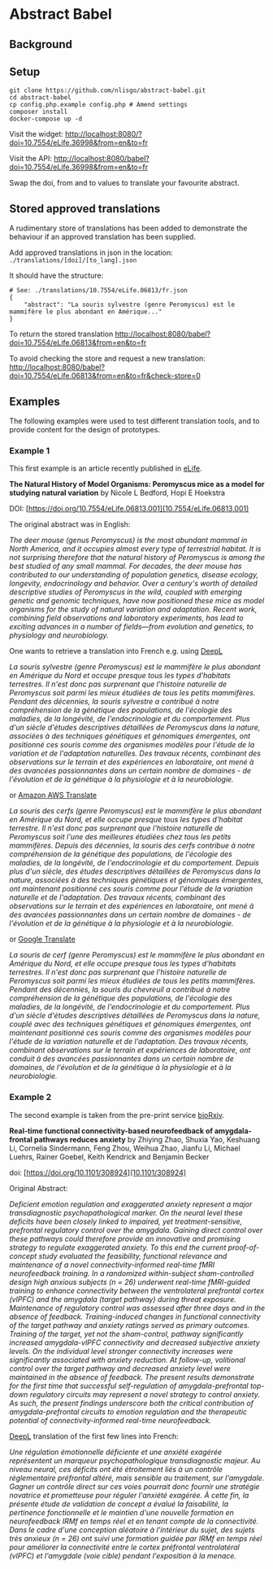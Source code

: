 # Abstract Babel

## Background

## Setup

```
git clone https://github.com/nlisgo/abstract-babel.git
cd abstract-babel
cp config.php.example config.php # Amend settings
composer install
docker-compose up -d
```

Visit the widget: <http://localhost:8080/?doi=10.7554/eLife.36998&from=en&to=fr>

Visit the API: <http://localhost:8080/babel?doi=10.7554/eLife.36998&from=en&to=fr>

Swap the doi, from and to values to translate your favourite abstract.

## Stored approved translations

A rudimentary store of translations has been added to demonstrate the behaviour if an approved translation has been supplied.

Add approved translations in json in the location: `./translations/[doi]/[to_lang].json`

It should have the structure:

```
# See: ./translations/10.7554/eLife.06813/fr.json
{
    "abstract": "La souris sylvestre (genre Peromyscus) est le mammifère le plus abondant en Amérique..."
}
```

To return the stored translation <http://localhost:8080/babel?doi=10.7554/eLife.06813&from=en&to=fr>

To avoid checking the store and request a new translation: <http://localhost:8080/babel?doi=10.7554/eLife.06813&from=en&to=fr&check-store=0>

## Examples

The following examples were used to test different translation tools, and to provide content for the design of prototypes.

### Example 1

This first example is an article recently published in [eLife](https://elifesciences.org).

**The Natural History of Model Organisms: Peromyscus mice as a model for studying natural variation**
by Nicole L Bedford, Hopi E Hoekstra

DOI: [https://doi.org/10.7554/eLife.06813.001](10.7554/eLife.06813.001)

The original abstract was in English:

*The deer mouse (genus Peromyscus) is the most abundant mammal in North America, and it occupies almost every type of terrestrial habitat. It is not surprising therefore that the natural history of Peromyscus is among the best studied of any small mammal. For decades, the deer mouse has contributed to our understanding of population genetics, disease ecology, longevity, endocrinology and behavior. Over a century's worth of detailed descriptive studies of Peromyscus in the wild, coupled with emerging genetic and genomic techniques, have now positioned these mice as model organisms for the study of natural variation and adaptation. Recent work, combining field observations and laboratory experiments, has lead to exciting advances in a number of fields—from evolution and genetics, to physiology and neurobiology.*

One wants to retrieve a translation into French e.g. using [DeepL](www.DeepL.com/Translator)

*La souris sylvestre (genre Peromyscus) est le mammifère le plus abondant en Amérique du Nord et occupe presque tous les types d'habitats terrestres. Il n'est donc pas surprenant que l'histoire naturelle de Peromyscus soit parmi les mieux étudiées de tous les petits mammifères. Pendant des décennies, la souris sylvestre a contribué à notre compréhension de la génétique des populations, de l'écologie des maladies, de la longévité, de l'endocrinologie et du comportement. Plus d'un siècle d'études descriptives détaillées de Peromyscus dans la nature, associées à des techniques génétiques et génomiques émergentes, ont positionné ces souris comme des organismes modèles pour l'étude de la variation et de l'adaptation naturelles. Des travaux récents, combinant des observations sur le terrain et des expériences en laboratoire, ont mené à des avancées passionnantes dans un certain nombre de domaines - de l'évolution et de la génétique à la physiologie et à la neurobiologie.*

or [Amazon AWS Translate](https://aws.amazon.com/translate/)

*La souris des cerfs (genre Peromyscus) est le mammifère le plus abondant en Amérique du Nord, et elle occupe presque tous les types d'habitat terrestre. Il n'est donc pas surprenant que l'histoire naturelle de Peromyscus soit l'une des meilleures étudiées chez tous les petits mammifères. Depuis des décennies, la souris des cerfs contribue à notre compréhension de la génétique des populations, de l'écologie des maladies, de la longévité, de l'endocrinologie et du comportement. Depuis plus d'un siècle, des études descriptives détaillées de Peromyscus dans la nature, associées à des techniques génétiques et génomiques émergentes, ont maintenant positionné ces souris comme pour l'étude de la variation naturelle et de l'adaptation. Des travaux récents, combinant des observations sur le terrain et des expériences en laboratoire, ont mené à des avancées passionnantes dans un certain nombre de domaines - de l'évolution et de la génétique à la physiologie et à la neurobiologie.*

or [Google Translate](https://translate.google.co.uk)

*La souris de cerf (genre Peromyscus) est le mammifère le plus abondant en Amérique du Nord, et elle occupe presque tous les types d'habitats terrestres. Il n'est donc pas surprenant que l'histoire naturelle de Peromyscus soit parmi les mieux étudiées de tous les petits mammifères. Pendant des décennies, la souris du chevreuil a contribué à notre compréhension de la génétique des populations, de l'écologie des maladies, de la longévité, de l'endocrinologie et du comportement. Plus d'un siècle d'études descriptives détaillées de Peromyscus dans la nature, couplé avec des techniques génétiques et génomiques émergentes, ont maintenant positionné ces souris comme des organismes modèles pour l'étude de la variation naturelle et de l'adaptation. Des travaux récents, combinant observations sur le terrain et expériences de laboratoire, ont conduit à des avancées passionnantes dans un certain nombre de domaines, de l'évolution et de la génétique à la physiologie et à la neurobiologie.*

### Example 2

The second example is taken from the pre-print service [bioRxiv](https://www.biorxiv.org).

**Real-time functional connectivity-based neurofeedback of amygdala-frontal pathways reduces anxiety**
by Zhiying Zhao, Shuxia Yao, Keshuang Li, Cornelia Sindermann, Feng Zhou, Weihua Zhao, Jianfu Li, Michael Luehrs, Rainer Goebel, Keith Kendrick and Benjamin Becker

doi: [https://doi.org/10.1101/308924](10.1101/308924)

Original Abstract:

*Deficient emotion regulation and exaggerated anxiety represent a major transdiagnostic psychopathological marker. On the neural level these deficits have been closely linked to impaired, yet treatment-sensitive, prefrontal regulatory control over the amygdala. Gaining direct control over these pathways could therefore provide an innovative and promising strategy to regulate exaggerated anxiety. To this end the current proof-of-concept study evaluated the feasibility, functional relevance and maintenance of a novel connectivity-informed real-time fMRI neurofeedback training. In a randomized within-subject sham-controlled design high anxious subjects (n = 26) underwent real-time fMRI-guided training to enhance connectivity between the ventrolateral prefrontal cortex (vlPFC) and the amygdala (target pathway) during threat exposure. Maintenance of regulatory control was assessed after three days and in the absence of feedback. Training-induced changes in functional connectivity of the target pathway and anxiety ratings served as primary outcomes. Training of the target, yet not the sham-control, pathway significantly increased amygdala-vlPFC connectivity and decreased subjective anxiety levels. On the individual level stronger connectivity increases were significantly associated with anxiety reduction. At follow-up, volitional control over the target pathway and decreased anxiety level were maintained in the absence of feedback. The present results demonstrate for the first time that successful self-regulation of amygdala-prefrontal top-down regulatory circuits may represent a novel strategy to control anxiety. As such, the present findings underscore both the critical contribution of amygdala-prefrontal circuits to emotion regulation and the therapeutic potential of connectivity-informed real-time neurofeedback.*

[DeepL](www.DeepL.com/Translator) translation of the first few lines into French:

*Une régulation émotionnelle déficiente et une anxiété exagérée représentent un marqueur psychopathologique transdiagnostic majeur. Au niveau neural, ces déficits ont été étroitement liés à un contrôle réglementaire préfrontal altéré, mais sensible au traitement, sur l'amygdale. Gagner un contrôle direct sur ces voies pourrait donc fournir une stratégie novatrice et prometteuse pour réguler l'anxiété exagérée. À cette fin, la présente étude de validation de concept a évalué la faisabilité, la pertinence fonctionnelle et le maintien d'une nouvelle formation en neurofeedback IRMf en temps réel et en tenant compte de la connectivité. Dans le cadre d'une conception aléatoire à l'intérieur du sujet, des sujets très anxieux (n = 26) ont suivi une formation guidée par IRMf en temps réel pour améliorer la connectivité entre le cortex préfrontal ventrolatéral (vlPFC) et l'amygdale (voie cible) pendant l'exposition à la menace.*
